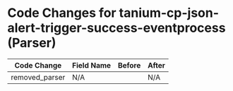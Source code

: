 # Code Changes for tanium-cp-json-alert-trigger-success-eventprocess (Parser)

| Code Change | Field Name | Before | After |
|-------------|------------|--------|-------|
| removed_parser | N/A |  | N/A |